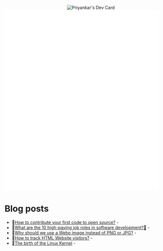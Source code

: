 
<a href="https://app.daily.dev/priyankarpal"><img src="https://github.com/priyankarpal/priyankarpal/blob/main/devcard.svg" width="300" align="right" alt="Priyankar's Dev Card"/></a>

![Metrics](/github-metrics.svg)
# Blog posts
<!-- BLOG-POST-LIST:START -->
 - 💫[How to contribute your first code to open source?](https://itspp.hashnode.dev/how-to-contribute-your-first-code-to-open-source) - 
 - 🌮[What are the 10 high-paying job roles in software development?🤔](https://itspp.hashnode.dev/what-are-the-10-high-paying-job-roles-in-software-development) - 
 - 🌮[Why should we use a Webp image instead of PNG or JPG?](https://itspp.hashnode.dev/why-should-we-use-a-webp-image-instead-of-png-or-jpg) - 
 - 💫[How to track HTML Website visitors?](https://itspp.hashnode.dev/how-to-track-html-website-visitors) - 
 - 🚀[The birth of the Linux Kernel](https://itspp.hashnode.dev/the-birth-of-the-linux-kernel) - <!-- BLOG-POST-LIST:END -->
